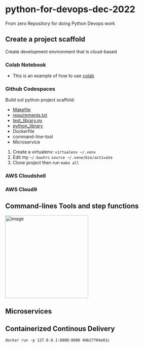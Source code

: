 # python-for-devops-dec-2022
From zero Repository for doing Python Devops work

## Create a project scaffold

Create development environment that is cloud-based

### Colab Notebook

* This is an example of how to use [colab](https://github.com/yardenivry/python-for-devops-dec-2022/blob/main/getting_started_python.ipynb)

### Github Codespaces

Build out python project scaffold:

* [Makefile](https://github.com/yardenivry/python-for-devops-dec-2022/blob/main/Makefile)
* [requirements.txt](https://github.com/yardenivry/python-for-devops-dec-2022/blob/main/requirements.txt)
* [test_library.py](https://github.com/yardenivry/python-for-devops-dec-2022/blob/main/test_hello.py)
* [python_library](https://github.com/yardenivry/python-for-devops-dec-2022/tree/main/devopslib)
* Dockerfile
* command-line-tool
* Microservice

1.  Create a virtualenv: `virtualenv ~/.venv`
2. Edit my `~/.bashrc` `source ~/.vene/bin/activate`
3. Clone project then run `make all`


### AWS Cloudshell
### AWS Cloud9

## Command-lines Tools and step functions
<img width="261" alt="image" src="https://user-images.githubusercontent.com/107366071/206706398-f8611e75-5531-43f6-a80e-50d9a7455918.png">

## Microservices

## Containerized Continous Delivery

`docker run -p 127.0.0.1:8080:8080 04b27f84e01c`
